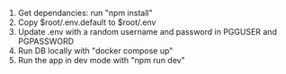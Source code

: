 1. Get dependancies: run "npm install"
2. Copy $root/.env.default to $root/.env
3. Update .env with a random username and password in PGGUSER and PGPASSWORD
4. Run DB locally with "docker compose up"
5. Run the app in dev mode with "npm run dev"
